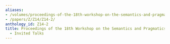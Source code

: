 ```yaml
---
aliases:
- /volumes/proceedings-of-the-18th-workshop-on-the-semantics-and-pragmatics-of-dialogue-invited-talks/
- /papers/Z/Z14/Z14-2/
anthology_id: Z14-2
title: Proceedings of the 18th Workshop on the Semantics and Pragmatics of Dialogue
  - Invited Talks
---
```


